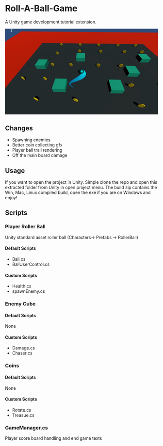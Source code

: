 # Roll-A-Ball-Game
A Unity game development tutorial extension. 

<p align="center">
    <img src="https://github.com/Saffian-Asghar/Roll-A-Ball-Game/blob/master/img/Screenshot%20(1).png?raw=true" width="640" alt="combo_image" /><br>    
</p> 


## Changes
* Spawning enemies
* Better coin collecting gfx
* Player ball trail rendering
* Off the main board damage
## Usage
If you want to open the project in Unity. Simple clone the repo and open this extracted folder from Unity in open project menu.
The build zip contains the Win, Mac, Linux compiled build, open the exe if you are on Windows and enjoy!
## Scripts
### Player Roller Ball
Unity standard asset roller ball (Characters-> Prefabs -> RollerBall)
#### Default Scripts
* Ball.cs
* BallUserControl.cs
#### Custom Scripts
* Health.cs
* spawnEnemy.cs


### Enemy Cube
#### Default Scripts
None
#### Custom Scripts
* Damage.cs
* Chaser.cs

### Coins
#### Default Scripts
None
#### Custom Scripts
* Rotate.cs
* Treasue.cs

### GameManager.cs
Player score board handling and end game texts


